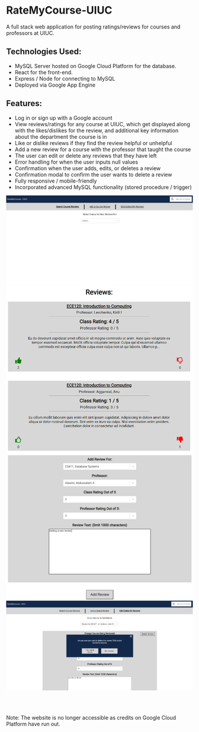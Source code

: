 # RateMyCourse-UIUC
A full stack web application for posting ratings/reviews for courses and professors at UIUC.

## Technologies Used:
- MySQL Server hosted on Google Cloud Platform for the database.
- React for the front-end.
- Express / Node for connecting to MySQL
- Deployed via Google App Engine

## Features:
- Log in or sign up with a Google account
- View reviews/ratings for any course at UIUC, which get displayed along with the likes/dislikes for the review, and additional key information about the department the course is in
- Like or dislike reviews if they find the review helpful or unhelpful
- Add a new review for a course with the professor that taught the course
- The user can edit or delete any reviews that they have left
- Error handling for when the user inputs null values
- Confirmation when the user adds, edits, or deletes a review
- Confirmation modal to confirm the user wants to delete a review
- Fully responsive / mobile-friendly
- Incorporated advanced MySQL functionality (stored procedure / trigger)

![pic1](pics/pic1.PNG)
![pic2](pics/pic2.PNG)
![pic3](pics/pic3.PNG)
![pic4](pics/pic4.PNG)

<br />
<br />

Note: The website is no longer accessible as credits on Google Cloud Platform have run out.
